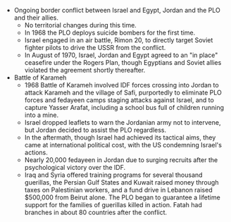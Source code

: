 - Ongoing border conflict between Israel and Egypt, Jordan and the PLO and their allies.
  - No territorial changes during this time.
  - In 1968 the PLO deploys suicide bombers for the first time.
  - Israel engaged in an air battle, Rimon 20, to directly target Soviet fighter pilots to drive the USSR from the conflict.
  - In August of 1970, Israel, Jordan and Egypt agreed to an "in place" ceasefire under the Rogers Plan, though Egyptians and Soviet allies violated the agreement shortly thereafter.
- Battle of Karameh
  - 1968 Battle of Karameh involved IDF forces crossing into Jordan to attack Karameh and the village of Safi, purportedly to eliminate PLO forces and fedayeen camps staging attacks against Israel, and to capture Yasser Arafat, including a school bus full of children running into a mine.
  - Israel dropped leaflets to warn the Jordanian army not to intervene, but Jordan decided to assist the PLO regardless.
  - In the aftermath, though Israel had achieved its tactical aims, they came at international political cost, with the US condemning Israel's actions.
  - Nearly 20,000 fedayeen in Jordan due to surging recruits after the psychological victory over the IDF.
  - Iraq and Syria offered training programs for several thousand guerillas, the Persian Gulf States and Kuwait raised money through taxes on Palestinian workers, and a fund drive in Lebanon raised $500,000 from Beirut alone. The PLO began to guarantee a lifetime support for the families of guerillas killed in action. Fatah had branches in about 80 countries after the conflict.
#